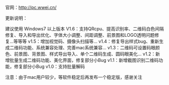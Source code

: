 
官网：http://pc.wwei.cn/


更新说明：

建议使用 Windows7 以上版本
V1.6：支持QRcpu、提高识别率、二维码白色间隔修复、导入和导出优化、字体大小调整、间距调整、前景图和LOGO透明问题修复...等等等
v1.5：增加视觉码、摄像头扫描等...
v1.4：修复导出样式bug、重新生成二维码功能、系统兼容处理、完善mac系统兼容...
v1.3：二维码可设置码眼颜色、前景图、背景图、样式导出导入、单个二维码生成、圆码眼美化...
v1.2：新增批量生成二维码功能、美化界面，修复部分小Bug
v1.1：新增截图识别二维码功能，修复部分小Bug
v1.0：支持批量解码


注意：由于mac用户较少，等软件稳定后再发布一个稳定版，感谢关注